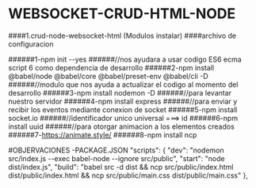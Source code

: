 # WEBSOCKET-CRUD-HTML-NODE
####1.crud-node-websocket-html (Modulos instalar)
####archivo de configuracion

######1-npm init --yes
######//nos ayudara a usar codigo ES6 ecma script 6  como dependencia de desarrollo
######2-npm install @babel/node @babel/core @babel/preset-env @babel/cli -D
######//modulo que nos ayuda a actualizar el codigo al momento del desarrollo
######3-npm install nodemon -D
######//para levantar nuestro servidor
######4-npm install express
######//para enviar y recibir los eventos mediante conexion de socket
######5-npm install socket.io
######//identificador unico universal ===> id
######6-npm install uuid
######//para otorgar animacion a los elementos creados 
######7-https://animate.style/
######8-npm install ncp






#OBJERVACIONES 
-PACKAGE.JSON
  "scripts": {
    "dev": "nodemon src/index.js --exec babel-node --ignore src/public",
    "start": "node dist/index.js",
    "build": "babel src -d dist && ncp src/public/index.html dist/public/index.html && ncp src/public/main.css dist/public/main.css"
  },
